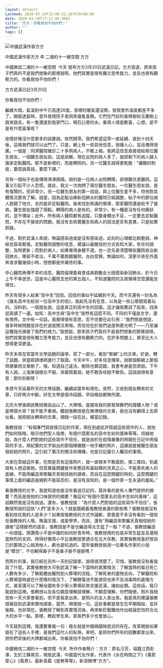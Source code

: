 ```yaml
---
layout: default
Lastmod: 2020-03-24T15:00:22.187676+00:00
date: 2020-03-20T17:11:09.000Z
title: "方方：你看我怕不怕你們！"
author: ""
tags: []
---
```


![中國武漢作家方方](https://images.weserv.nl/?url=data%3Aimage/gif%3Bbase64%2CR0lGODlhAQABAIAAAAAAAP///yH5BAEAAAAALAAAAAABAAEAAAIBRAA7)

中國武漢作家方方 © 二湘的十一維空間 方方

中國微信二湘的十一維空間  今天 發布方方3月20日武漢日記。方方寫道，原來孩子們真的不是我們想象的那樣弱呀。他們其實是很有獨立思考能力，並且也很有觀察力的。你看我怕不怕你們！

方方武漢日記3月20日

你看我怕不怕你們！

繼續大晴，氣溫到中午已高達26度。家裡的暖氣還沒關，發現里外溫度都差不多了。開窗透氣時，意外發現院子里飛來幾隻喜鵲。它們在門前的香樟樹和玉蘭樹上跳來跳去，有一隻還進到我家門口，喝石臼里的水。看得人很是歡喜，心想，是不是有什麼喜事呢？

疫情好像沒什麼更多的話要說。依然歸零。我們希望這零一直延續，直到十四天後，這樣我們就可以出門了。只是，網上有一些其他信息，很擾人心，並且傳得很廣。一個是：同濟醫院確診二十多例病人，不敢上報。我將這信息直接發給兩位醫生朋友。一個醫生朋友說，這是誤解。現在出院的病人多了，就把剩下的病人歸入幾家定點醫院。那不是新增的，而是轉院的。另一位醫生說得更乾脆：“嚴酷的制度，要麼說真話，要麼下課。” 

另有一個帖子也是傳得沸沸揚揚。說的是一位病人出院轉陽，卻很難住進醫院。這事又引起不少人恐慌。就此，我又一次詢問了兩位醫生朋友。一位醫生朋友說，是有復陽的，但非常少。另一位醫生朋友的第一段話，與上位醫生差不多，但他對具體情況更為了解。說是，因為定點治療新冠肺炎的醫院已經調整，帖子中的那位病人跑錯了地方，去的是非定點醫院。後來找到熟識的領導，那家醫院還是給予了接收。醫生朋友強調了兩點，轉陽的病人是有的，非常少，有一種是沒有任何癥狀的，並不傳染；此外，所有病人醫院都有追蹤，只要身體出不妥，一定要去定點醫院，不存在不接收的問題。我沒有去核實醫生和病人的說法是否有差異，只是如實照錄。

不過，對於武漢人來說，無論感染過或是沒有感染過，此刻的心理都比較脆弱，神經也容易緊張。定點醫院調整的信息，建議以最醒目的方式告知大家。有任何調整，及時更新；而對於病人，如果覺得身體不適，也一定先查清楚哪些醫院收治新冠肺炎，哪家不收治，千萬不要跑錯醫院，白白受罪。無論如何，深更半夜在外面奔波求醫幾個小時，想想都是件痛苦的事。

中心醫院再傳不幸的消息，醫院倫理委員會成員劉勵女士因感染新冠肺炎，於今日上午不幸逝世。這是中心醫院去世的第五個人，不知道醫院的主政領導怎麼還能坐得住。

昨天有很多人給某“高中生”回信。回信的事似乎延續到今天。而今天還有一封名為《幾名高中生給另一位高中生的信》，我起先沒有在意，以為是一些公眾號寫着玩的。沒料到，一個朋友說，這是真正的高中生的回復。這才讓我驚訝了起來，找來認真讀了一遍。始知：高中生與“高中生”居然有這麼不同。不同的不僅是文字，還有境界。文中有一句話，我覺得很有意思，忍不住要在此引用：“我們倒是想說，很多時候問題並非在於過度關注黑暗，而恰恰在於我們過度熱愛光明了——乃至讓這種強光損害了我們的視力。”我想說，原來孩子們真的不是我們想象的那樣弱呀。他們其實是很有獨立思考能力，並且也很有觀察力的。在許多問題上，甚至比大人想得更深更遠。

昨天本來在寫當年文學話題的論爭，寫了一部分，看到“察網”上的文章。於是，轉了話題，併當即請律師進行了取證。今天中午，好多信息傳來，說那個察網上那個齊建華把文章刪了。哦，知道自己違法，刪除也算認錯，我會考慮是否原諒。下午有人說，上海某個極左不服，哭着鬧着說，她不敢告哇她不敢告。這話說得有意思：那你別刪呀！

本想今天延着昨天的文學話題，繼續談當年和現在。突然，又收到朋友轉來的文章，只好再次中斷。好在文學是個冷話題，早談晚談都無所謂。

北京大學張頤武教授親自出山了。大牌哦。是圍攻我的那幫傢夥們的撐腰人物？或是帶頭大哥？我不能不重視。聽說張教授是在微博發的文章，我也沒有顧得上去原址看。就把朋友轉來的文章，摘錄一段在此，權當記錄。

張教授說：“有個專門寫疫情日記的作家，現在到處批評質疑這些寫作的人，說他們如何陰暗，暗示他們受人指使，有個什麼匿名的高中生如何愚昧等等。坦誠地說，為什麼人們對她的這些寫作不信任，就是由於在疫情嚴重的時期在日記中用描寫的手法，用紀實的文字拋出的那個殯儀館一地手機的照片，這據說是被醫生朋友發給她的照片。這引起了廣泛的關注和傳播，也是日記最引人矚目的事情。

大家在質疑這件事，在問是否有這張照片，就一直根本不敢面對，推三推四，到處說有人想迫害她。但其實最關鍵是作家應該有最起碼的求真之心，不能喪失做人的底線，不能用編造來欺騙天真相信她的讀者，而且在這麼關鍵的時刻，這麼關鍵的事情上面的編造是絕對不能容忍的，是沒有良知的，是一個作家一生永遠的羞恥。”

看張教授的文字，我是知道他是沒有看過日記的，莫非看的是有人專門提供的摘要？而且是按他的口味提供的摘要？像這句“有個什麼匿名的高中生如何愚昧”，這話顯然我是沒有說過。還有，張教授說：“為什麼人們對她的這些寫作不信任”。張教授所說的這些“人們”是多少人？就是圍繞着張教授身邊的那些嗎？張教授就沒有看到信任我的人是多少？如果按張教授的方式作論斷，那我差不多沒有看到一個信任張教授的人哦，無論文壇，或是學界。而且，還有“用編造來欺騙天真相信她的讀者”這樣斷然的語言，張教授是不是也編造得太生猛了一點？不過，張教授編造一向很猛。誇讚周小平是中國的如何好青年時，張教授用的也是非常生猛並且還相當熱烈的言詞，誇得好像周小平比張教授更適合在北大任教。其實張教授喜好按自己的萎瑣之心揣測他人，虧也是吃過的。當年張教授揣測一位著名作家的小說是“模仿”，不也輸得鼻子不是鼻子臉不是臉嗎？

而照片的事，我已經在另外一天的記錄里，說得很清楚了。可惜，張教授沒有看我寫了什麼。其實張教授大可到武漢了解一下當時的真實情況：了解當時的每日死亡人數有多少，了解屍體由醫院到火葬場的流程，了解死者的遺物去向，了解醫院和火葬場當時處在什麼樣的情況下，了解鋰電池不能燒但也來不及消毒時的處理方式，甚至還可以了解全國有多少家火葬場前來支援武漢，諸如此類。這些話，我只能說到這裡。張教授以及各位願意理解就理解，不願意理解，你們隨便。照片我相信有一天大家會看到，但不是我拿出來，是照片的主人拿出來。我是真的建議張教授親自到武漢來實地調查，當然，順便說一句，這些事都是發生在早期階段，並非後期，也非現在。張教授了解到真實情況後，再來斬釘截鐵地作出結論恐怕符合北大的水平一點。那樣，教起學生來，家長們多少也會放心。

今天就到這裡。我還要重複一句：極左就是中國禍國殃民式的存在。改革開放如果毀在了這些人手裡，是我們這代人的恥辱。來吧，是把你們所有的招數都拿出來，把你們背後的大牌都喊出來。你看我怕不怕你們！

中國微信二湘的十一維空間  今天  所作作者簡介：方方：原名汪芳，祖籍江西彭澤，生於江蘇南京，現居武漢，中國當代女作家，代表作《水在時間之下》《萬箭穿心》《風景》，最新長篇《是無等等》，新浪微博“方方”。

